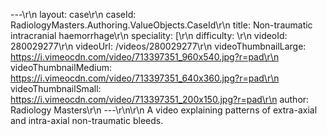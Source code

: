---\r\n
                layout: case\r\n
                caseId: RadiologyMasters.Authoring.ValueObjects.CaseId\r\n
                title: Non-traumatic intracranial haemorrhage\r\n
                speciality: [\r\n
                difficulty: \r\n
                videoId: 280029277\r\n
                videoUrl: /videos/280029277\r\n
                videoThumbnailLarge: https://i.vimeocdn.com/video/713397351_960x540.jpg?r=pad\r\n
                videoThumbnailMedium: https://i.vimeocdn.com/video/713397351_640x360.jpg?r=pad\r\n
                videoThumbnailSmall: https://i.vimeocdn.com/video/713397351_200x150.jpg?r=pad\r\n
                author: Radiology Masters\r\n
                ---\r\n\r\n
                A video explaining patterns of extra-axial and intra-axial non-traumatic bleeds.